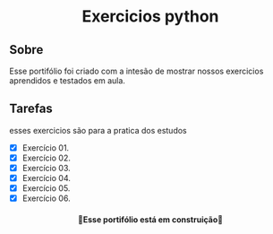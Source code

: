 <h1 align='center'>Exercicios python</h1>

## Sobre
<p>Esse portifólio foi criado com a intesão de mostrar nossos exercicios aprendidos e testados em aula.</p>

## Tarefas
<p>esses exercicios são para a pratica dos estudos</p>

- [x] Exercício 01.
- [x] Exercício 02.
- [x] Exercício 03.
- [x] Exercício 04.
- [x] Exercício 05.
- [x] Exercício 06.

<h4 align='center'>
🚧Esse portifólio está em construição🚧
</h4>
